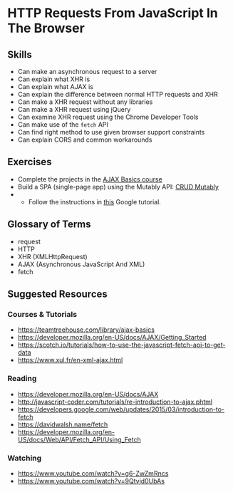 # HTTP Requests From JavaScript In The Browser

## Skills

- Can make an asynchronous request to a server
- Can explain what XHR is
- Can explain what AJAX is
- Can explain the difference between normal HTTP requests and XHR
- Can make a XHR request without any libraries
- Can make a XHR request using jQuery
- Can examine XHR request using the Chrome Developer Tools
- Can make use of the `fetch` API
- Can find right method to use given browser support constraints
- Can explain CORS and common workarounds


## Exercises

- Complete the projects in the [AJAX Basics course](https://teamtreehouse.com/library/ajax-basics)
- Build a SPA (single-page app) using the Mutably API: [CRUD Mutably](./exercises/Mutably.md)
- - Follow the instructions in [this](https://developers.google.com/web/ilt/pwa/lab-fetch-api) Google tutorial.

## Glossary of Terms

- request
- HTTP
- XHR (XMLHttpRequest)
- AJAX (Asynchronous JavaScript And XML)
- fetch

## Suggested Resources

### Courses & Tutorials

- https://teamtreehouse.com/library/ajax-basics
- https://developer.mozilla.org/en-US/docs/AJAX/Getting_Started
- https://scotch.io/tutorials/how-to-use-the-javascript-fetch-api-to-get-data
- https://www.xul.fr/en-xml-ajax.html

### Reading

- https://developer.mozilla.org/en-US/docs/AJAX
- http://javascript-coder.com/tutorials/re-introduction-to-ajax.phtml
- https://developers.google.com/web/updates/2015/03/introduction-to-fetch
- https://davidwalsh.name/fetch
- https://developer.mozilla.org/en-US/docs/Web/API/Fetch_API/Using_Fetch

### Watching

- https://www.youtube.com/watch?v=g6-ZwZmRncs
- https://www.youtube.com/watch?v=9Qtvjd0UbAs
